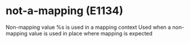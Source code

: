 # not-a-mapping (E1134)

Non-mapping value %s is used in a mapping context Used when a
non-mapping value is used in place where mapping is expected
